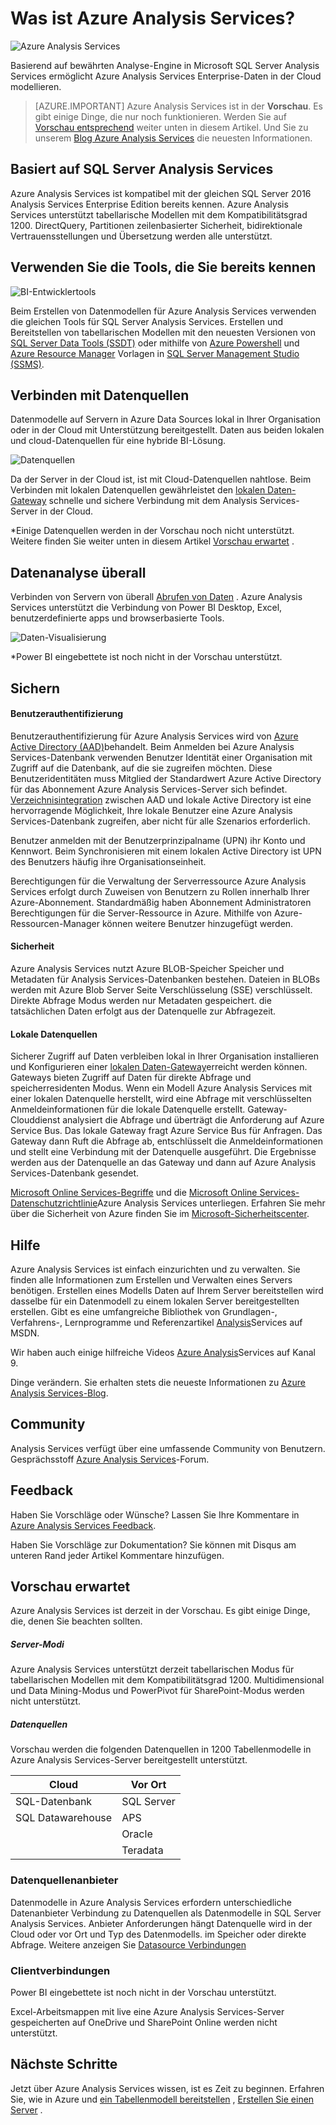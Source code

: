 <properties
   pageTitle="Was ist Azure Analysis Services | Microsoft Azure"
   description="Vollbildmodus von Analysis Services in Azure."
   services="analysis-services"
   documentationCenter=""
   authors="minewiskan"
   manager="erikre"
   editor=""
   tags=""/>
<tags
   ms.service="analysis-services"
   ms.devlang="NA"
   ms.topic="article"
   ms.tgt_pltfrm="NA"
   ms.workload="na"
   ms.date="10/25/2016"
   ms.author="owend"/>

# <a name="what-is-azure-analysis-services"></a>Was ist Azure Analysis Services?
![Azure Analysis Services](./media/analysis-services-overview/aas-overview-aas-icon.png)

Basierend auf bewährten Analyse-Engine in Microsoft SQL Server Analysis Services ermöglicht Azure Analysis Services Enterprise-Daten in der Cloud modellieren.

> [AZURE.IMPORTANT] Azure Analysis Services ist in der **Vorschau**. Es gibt einige Dinge, die nur noch funktionieren. Werden Sie auf [Vorschau entsprechend](#preview-expectations) weiter unten in diesem Artikel. Und Sie zu unserem [Blog Azure Analysis Services](https://go.microsoft.com/fwlink/?linkid=830920) die neuesten Informationen.

## <a name="built-on-sql-server-analysis-services"></a>Basiert auf SQL Server Analysis Services
Azure Analysis Services ist kompatibel mit der gleichen SQL Server 2016 Analysis Services Enterprise Edition bereits kennen. Azure Analysis Services unterstützt tabellarische Modellen mit dem Kompatibilitätsgrad 1200. DirectQuery, Partitionen zeilenbasierter Sicherheit, bidirektionale Vertrauensstellungen und Übersetzung werden alle unterstützt.

## <a name="use-the-tools-you-already-know"></a>Verwenden Sie die Tools, die Sie bereits kennen
![BI-Entwicklertools](./media/analysis-services-overview/aas-overview-dev-tools.png)

Beim Erstellen von Datenmodellen für Azure Analysis Services verwenden die gleichen Tools für SQL Server Analysis Services. Erstellen und Bereitstellen von tabellarischen Modellen mit den neuesten Versionen von [SQL Server Data Tools (SSDT)](https://msdn.microsoft.com/library/mt204009.aspx) oder mithilfe von [Azure Powershell](../powershell-install-configure.md) und [Azure Resource Manager](../azure-resource-manager/resource-group-overview.md) Vorlagen in [SQL Server Management Studio (SSMS)](https://msdn.microsoft.com/library/mt238290.aspx).

## <a name="connect-to-data-sources"></a>Verbinden mit Datenquellen
Datenmodelle auf Servern in Azure Data Sources lokal in Ihrer Organisation oder in der Cloud mit Unterstützung bereitgestellt. Daten aus beiden lokalen und cloud-Datenquellen für eine hybride BI-Lösung.

![Datenquellen](./media/analysis-services-overview/aas-overview-data-sources.png)

Da der Server in der Cloud ist, ist mit Cloud-Datenquellen nahtlose. Beim Verbinden mit lokalen Datenquellen gewährleistet den [lokalen Daten-Gateway](analysis-services-gateway.md) schnelle und sichere Verbindung mit dem Analysis Services-Server in der Cloud.  

 \*Einige Datenquellen werden in der Vorschau noch nicht unterstützt. Weitere finden Sie weiter unten in diesem Artikel [Vorschau erwartet](#preview-expectations) .

## <a name="explore-your-data-from-anywhere"></a>Datenanalyse überall
Verbinden von Servern von überall [Abrufen von Daten](analysis-services-connect.md) . Azure Analysis Services unterstützt die Verbindung von Power BI Desktop, Excel, benutzerdefinierte apps und browserbasierte Tools.

![Daten-Visualisierung](./media/analysis-services-overview/aas-overview-visualization.png)

 \*Power BI eingebettete ist noch nicht in der Vorschau unterstützt.

## <a name="secure"></a>Sichern

#### <a name="user-authentication"></a>Benutzerauthentifizierung
Benutzerauthentifizierung für Azure Analysis Services wird von [Azure Active Directory (AAD)](../active-directory/active-directory-whatis.md)behandelt. Beim Anmelden bei Azure Analysis Services-Datenbank verwenden Benutzer Identität einer Organisation mit Zugriff auf die Datenbank, auf die sie zugreifen möchten. Diese Benutzeridentitäten muss Mitglied der Standardwert Azure Active Directory für das Abonnement Azure Analysis Services-Server sich befindet. [Verzeichnisintegration](https://technet.microsoft.com/library/jj573653.aspx) zwischen AAD und lokale Active Directory ist eine hervorragende Möglichkeit, Ihre lokale Benutzer eine Azure Analysis Services-Datenbank zugreifen, aber nicht für alle Szenarios erforderlich.

Benutzer anmelden mit der Benutzerprinzipalname (UPN) ihr Konto und Kennwort. Beim Synchronisieren mit einem lokalen Active Directory ist UPN des Benutzers häufig ihre Organisationseinheit.

Berechtigungen für die Verwaltung der Serverressource Azure Analysis Services erfolgt durch Zuweisen von Benutzern zu Rollen innerhalb Ihrer Azure-Abonnement. Standardmäßig haben Abonnement Administratoren Berechtigungen für die Server-Ressource in Azure. Mithilfe von Azure-Ressourcen-Manager können weitere Benutzer hinzugefügt werden.

#### <a name="data-security"></a>Sicherheit
Azure Analysis Services nutzt Azure BLOB-Speicher Speicher und Metadaten für Analysis Services-Datenbanken bestehen. Dateien in BLOBs werden mit Azure Blob Server Seite Verschlüsselung (SSE) verschlüsselt. Direkte Abfrage Modus werden nur Metadaten gespeichert. die tatsächlichen Daten erfolgt aus der Datenquelle zur Abfragezeit.

#### <a name="on-premises-data-sources"></a>Lokale Datenquellen
Sicherer Zugriff auf Daten verbleiben lokal in Ihrer Organisation installieren und Konfigurieren einer [lokalen Daten-Gateway](analysis-services-gateway.md)erreicht werden können. Gateways bieten Zugriff auf Daten für direkte Abfrage und speicherresidenten Modus. Wenn ein Modell Azure Analysis Services mit einer lokalen Datenquelle herstellt, wird eine Abfrage mit verschlüsselten Anmeldeinformationen für die lokale Datenquelle erstellt. Gateway-Clouddienst analysiert die Abfrage und überträgt die Anforderung auf Azure Service Bus. Das lokale Gateway fragt Azure Service Bus für Anfragen. Das Gateway dann Ruft die Abfrage ab, entschlüsselt die Anmeldeinformationen und stellt eine Verbindung mit der Datenquelle ausgeführt. Die Ergebnisse werden aus der Datenquelle an das Gateway und dann auf Azure Analysis Services-Datenbank gesendet.

[Microsoft Online Services-Begriffe](http://www.microsoftvolumelicensing.com/DocumentSearch.aspx?Mode=3&DocumentTypeId=31) und die [Microsoft Online Services-Datenschutzrichtlinie](https://www.microsoft.com/privacystatement/OnlineServices/Default.aspx)Azure Analysis Services unterliegen.
Erfahren Sie mehr über die Sicherheit von Azure finden Sie im [Microsoft-Sicherheitscenter](https://www.microsoft.com/trustcenter/Security/AzureSecurity).

## <a name="get-help"></a>Hilfe
Azure Analysis Services ist einfach einzurichten und zu verwalten. Sie finden alle Informationen zum Erstellen und Verwalten eines Servers benötigen. Erstellen eines Modells Daten auf Ihrem Server bereitstellen wird dasselbe für ein Datenmodell zu einem lokalen Server bereitgestellten erstellen. Gibt es eine umfangreiche Bibliothek von Grundlagen-, Verfahrens-, Lernprogramme und Referenzartikel [Analysis](https://msdn.microsoft.com/library/bb522607.aspx)Services auf MSDN.

Wir haben auch einige hilfreiche Videos [Azure Analysis](https://channel9.msdn.com/series/Azure-Analysis-Services)Services auf Kanal 9.

Dinge verändern. Sie erhalten stets die neueste Informationen zu [Azure Analysis Services-Blog](https://go.microsoft.com/fwlink/?linkid=830920).

## <a name="community"></a>Community
Analysis Services verfügt über eine umfassende Community von Benutzern. Gesprächsstoff [Azure Analysis Services](https://aka.ms/azureanalysisservicesforum)-Forum.

## <a name="feedback"></a>Feedback
Haben Sie Vorschläge oder Wünsche? Lassen Sie Ihre Kommentare in [Azure Analysis Services Feedback](https://aka.ms/azureanalysisservicesfeedback).

Haben Sie Vorschläge zur Dokumentation? Sie können mit Disqus am unteren Rand jeder Artikel Kommentare hinzufügen.

## <a name="preview-expectations"></a>Vorschau erwartet
Azure Analysis Services ist derzeit in der Vorschau. Es gibt einige Dinge, die, denen Sie beachten sollten.

##### <a name="server-modes"></a>Server-Modi
Azure Analysis Services unterstützt derzeit tabellarischen Modus für tabellarischen Modellen mit dem Kompatibilitätsgrad 1200. Multidimensional und Data Mining-Modus und PowerPivot für SharePoint-Modus werden nicht unterstützt.

##### <a name="data-sources"></a>Datenquellen
Vorschau werden die folgenden Datenquellen in 1200 Tabellenmodelle in Azure Analysis Services-Server bereitgestellt unterstützt.

| **Cloud** | **Vor Ort** |
|--------------|------------|
| SQL-Datenbank | SQL Server |
| SQL Datawarehouse | APS |
|      | Oracle |
|       | Teradata |


### <a name="data-source-providers"></a>Datenquellenanbieter
Datenmodelle in Azure Analysis Services erfordern unterschiedliche Datenanbieter Verbindung zu Datenquellen als Datenmodelle in SQL Server Analysis Services. Anbieter Anforderungen hängt Datenquelle wird in der Cloud oder vor Ort und Typ des Datenmodells. im Speicher oder direkte Abfrage. Weitere anzeigen Sie [Datasource Verbindungen](analysis-services-datasource.md)


### <a name="client-connections"></a>Clientverbindungen
Power BI eingebettete ist noch nicht in der Vorschau unterstützt.

Excel-Arbeitsmappen mit live eine Azure Analysis Services-Server gespeicherten auf OneDrive und SharePoint Online werden nicht unterstützt.



## <a name="next-steps"></a>Nächste Schritte
Jetzt über Azure Analysis Services wissen, ist es Zeit zu beginnen. Erfahren Sie, wie in Azure und [ein Tabellenmodell bereitstellen](analysis-services-deploy.md) , [Erstellen Sie einen Server](analysis-services-create-server.md) .
